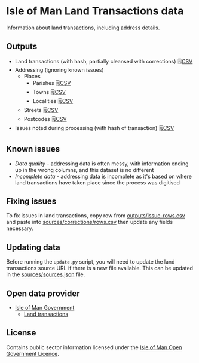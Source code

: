 # Isle of Man Land Transactions data

Information about land transactions, including address details.

## Outputs

  * Land transactions (with hash, partially cleansed with corrections) :spiral_notepad:[CSV](https://github.com/dankarran/isleofman-opendata/blob/main/data/gov.im/land-transactions/outputs/land-transactions.csv)
  * Addressing (ignoring known issues)
    * Places
      * Parishes :spiral_notepad:[CSV](https://github.com/dankarran/isleofman-opendata/blob/main/data/gov.im/land-transactions/outputs/addressing/places/parishes.csv)
      * Towns :spiral_notepad:[CSV](https://github.com/dankarran/isleofman-opendata/blob/main/data/gov.im/land-transactions/outputs/addressing/places/towns.csv)
      * Localities :spiral_notepad:[CSV](https://github.com/dankarran/isleofman-opendata/blob/main/data/gov.im/land-transactions/outputs/addressing/places/localities.csv)
    * Streets :spiral_notepad:[CSV](https://github.com/dankarran/isleofman-opendata/blob/main/data/gov.im/land-transactions/outputs/addressing/streets/streets.csv)
    * Postcodes :spiral_notepad:[CSV](https://github.com/dankarran/isleofman-opendata/blob/main/data/gov.im/land-transactions/outputs/addressing/postcodes/postcodes.csv)
  * Issues noted during processing (with hash of transaction) :spiral_notepad:[CSV](https://github.com/dankarran/isleofman-opendata/blob/main/data/gov.im/land-transactions/outputs/issues.csv)

## Known issues

* *Data quality* - addressing data is often messy, with information ending up in the wrong columns, and this dataset is no different
* *Incomplete data* - addressing data is incomplete as it's based on where land transactions have taken place since the process was digitised

## Fixing issues

To fix issues in land transactions, copy row from [outputs/issue-rows.csv](https://github.com/dankarran/isleofman-opendata/blob/main/data/gov.im/land-transactions/outputs/issue-rows.csv) and paste 
into [sources/corrections/rows.csv](https://github.com/dankarran/isleofman-opendata/blob/main/data/gov.im/land-transactions/sources/corrections/rows.csv) then update any fields necessary.

## Updating data

Before running the `update.py` script, you will need to update the land transactions source URL if there is a new file
available. This can be updated in the [sources/sources.json](https://github.com/dankarran/isleofman-opendata/blob/main/data/gov.im/land-transactions/sources/sources.json) file. 

## Open data provider

* [Isle of Man Government](https://www.gov.im/about-the-government/government/open-data/)
  * [Land transactions](https://www.gov.im/about-the-government/government/open-data/economy/land-transactions/)

## License

Contains public sector information licensed under the [Isle of Man Open Government Licence](https://www.gov.im/about-this-site/open-government-licence/).
